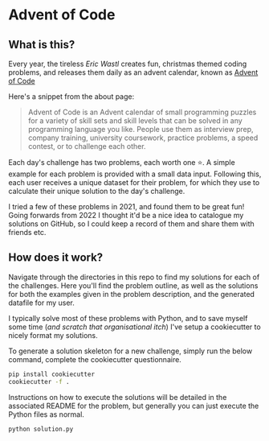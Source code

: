 # Advent of Code

## What is this?

Every year, the tireless _Eric Wastl_ creates fun, christmas themed coding problems, and releases them daily as an advent calendar, known as [Advent of Code](https://adventofcode.com/about)

Here's a snippet from the about page:
> Advent of Code is an Advent calendar of small programming puzzles for a variety of skill sets and skill levels that can be solved in any programming language you like. People use them as interview prep, company training, university coursework, practice problems, a speed contest, or to challenge each other.

Each day's challenge has two problems, each worth one ⭐. A simple example for each problem is provided with a small data input. Following this, each user receives a unique dataset for their problem, for which they use to calculate their unique solution to the day's challenge.

I tried a few of these problems in 2021, and found them to be great fun! Going forwards from 2022 I thought it'd be a nice idea to catalogue my solutions on GitHub, so I could keep a record of them and share them with friends etc.

## How does it work?

Navigate through the directories in this repo to find my solutions for each of the challenges. Here you'll find the problem outline, as well as the solutions for both the examples given in the problem description, and the generated datafile for my user.

I typically solve most of these problems with Python, and to save myself some time (_and scratch that organisational itch_) I've setup a cookiecutter to nicely format my solutions.

To generate a solution skeleton for a new challenge, simply run the below command, complete the cookiecutter questionnaire.

```bash
pip install cookiecutter
cookiecutter -f .
```

Instructions on how to execute the solutions will be detailed in the associated README for the problem, but generally you can just execute the Python files as normal.

```bash
python solution.py
```
